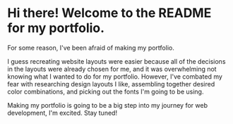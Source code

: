 # Hi there! Welcome to the README for my portfolio.

For some reason, I've been afraid of making my portfolio.

I guess recreating website layouts were easier because all of the decisions in the layouts were already chosen for me, and it was overwhelming not knowing what I wanted to do for my portfolio. However, I've combated my fear with researching design layouts I like, assembling together desired color combinations, and picking out the fonts I'm going to be using.

Making my portfolio is going to be a big step into my journey for web development, I'm excited. Stay tuned!
